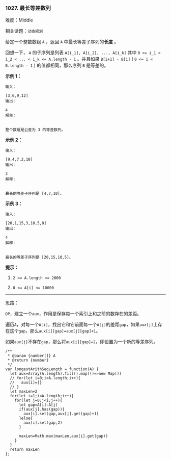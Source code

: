 ### 1027. 最长等差数列

难度：Middle

相关话题：`动态规划`

给定一个整数数组 `A` ，返回  `A` 中最长等差子序列的**长度** 。



回想一下， `A` 的子序列是列表 `A[i_1], A[i_2], ..., A[i_k]`  其中 `0 <= i_1 < i_2 < ... < i_k <= A.length - 1` 。并且如果 `B[i+1] - B[i]` ( `0 <= i < B.length - 1` ) 的值都相同，那么序列 `B` 是等差的。







**示例 1：** 



```
输入：

[3,6,9,12]
输出：

4
解释：


整个数组是公差为 3 的等差数列。
```


**示例 2：** 



```
输入：

[9,4,7,2,10]
输出：

3
解释：


最长的等差子序列是 [4,7,10]。
```


**示例 3：** 



```
输入：

[20,1,15,3,10,5,8]
输出：

4
解释：


最长的等差子序列是 [20,15,10,5]。
```






**提示：** 




1.  `2 <= A.length <= 2000` 

2.  `0 <= A[i] <= 10000` 






-----

思路：

`DP`，建立一个`aux`，作用是保存每一个索引上和之前的数存在的差距。

遍历`A`，对每一个`A[i]`，找出它和它前面每一个`A[j]`的差距`gap`，如果`aux[j]`上存在这个`gap`，那么`aux[i][gap]=aux[j][gap]+1`。

如果`aux[j]`不存在`gap`，那么将`aux[i][gap]=2`，即设置为一个新的等差序列。
```
/**
 * @param {number[]} A
 * @return {number}
 */
var longestArithSeqLength = function(A) {
  let aux=Array(A.length).fill().map(()=>new Map())
  // for(let i=0;i<A.length;i++){
  //   aux[i]={}
  // }
  let maxLen=2
  for(let i=1;i<A.length;i++){
    for(let j=0;j<i;j++){
      let gap=A[i]-A[j]
      if(aux[j].has(gap)){
        aux[i].set(gap,aux[j].get(gap)+1)
      }else{
        aux[i].set(gap,2)
      }
      
      maxLen=Math.max(maxLen,aux[i].get(gap))
    }
  }
  return maxLen
};
```

